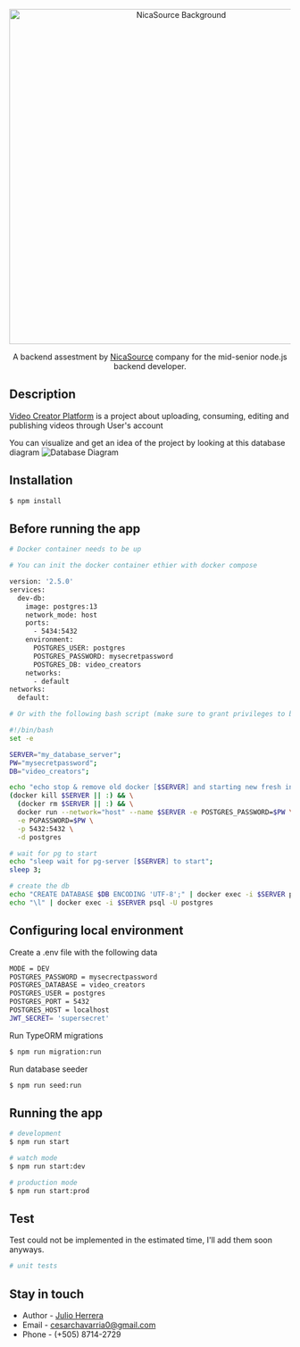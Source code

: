 <p align="center">
  <a href="https://nicasource.com/" target="blank"><img src="https://media-exp1.licdn.com/dms/image/C561BAQG2_kywxM9I3A/company-background_10000/0/1619825388099?e=1653447600&v=beta&t=Tv8R2gp9uxi05FWSMJrQqRwT6L4FpNTzJ-usRPQ_9UI" width="600" alt="NicaSource Background" /></a>
</p>
  <p align="center">A backend assestment by <a href="https://nicasource.com/" target="_blank">NicaSource</a> company for the mid-senior node.js backend developer.</p>

## Description

[Video Creator Platform](https://ns-deployment.herokuapp.com/docs/) is a project about uploading, consuming, editing and publishing videos through User's account

You can visualize and get an idea of the project by looking at this database diagram ![Database Diagram](https://i.postimg.cc/2yf1pX6V/Nica-Source-challenge-drawio-3.png)

## Installation

```bash
$ npm install
```

## Before running the app

```bash
# Docker container needs to be up

# You can init the docker container ethier with docker compose

version: '2.5.0'
services:
  dev-db:
    image: postgres:13
    network_mode: host
    ports:
      - 5434:5432
    environment:
      POSTGRES_USER: postgres
      POSTGRES_PASSWORD: mysecretpassword
      POSTGRES_DB: video_creators
    networks:
      - default
networks:
  default:

# Or with the following bash script (make sure to grant privileges to be able to run it):

#!/bin/bash
set -e

SERVER="my_database_server";
PW="mysecretpassword";
DB="video_creators";

echo "echo stop & remove old docker [$SERVER] and starting new fresh instance of [$SERVER]"
(docker kill $SERVER || :) && \
  (docker rm $SERVER || :) && \
  docker run --network="host" --name $SERVER -e POSTGRES_PASSWORD=$PW \
  -e PGPASSWORD=$PW \
  -p 5432:5432 \
  -d postgres

# wait for pg to start
echo "sleep wait for pg-server [$SERVER] to start";
sleep 3;

# create the db
echo "CREATE DATABASE $DB ENCODING 'UTF-8';" | docker exec -i $SERVER psql -U postgres
echo "\l" | docker exec -i $SERVER psql -U postgres
```

## Configuring local environment

Create a .env file with the following data

```bash
MODE = DEV
POSTGRES_PASSWORD = mysecrectpassword
POSTGRES_DATABASE = video_creators
POSTGRES_USER = postgres
POSTGRES_PORT = 5432
POSTGRES_HOST = localhost
JWT_SECRET= 'supersecret'
```

Run TypeORM migrations

```bash
$ npm run migration:run
```

Run database seeder

```bash
$ npm run seed:run
```

## Running the app

```bash
# development
$ npm run start

# watch mode
$ npm run start:dev

# production mode
$ npm run start:prod
```

## Test

Test could not be implemented in the estimated time, I'll add them soon anyways.

```bash
# unit tests
```

## Stay in touch

- Author - [Julio Herrera](https://www.linkedin.com/in/devherrera/)
- Email - cesarchavarria0@gmail.com
- Phone - (+505) 8714-2729
